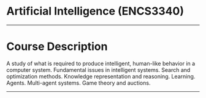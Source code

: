 
#  Artificial Intelligence (ENCS3340)
___________________________________________________________
# Course Description
A study of what is required to produce intelligent, human-like behavior in a computer system. Fundamental issues in intelligent systems. Search and optimization methods. Knowledge representation and reasoning. Learning. Agents. Multi-agent systems. Game theory and auctions.
___________________________________________________________
